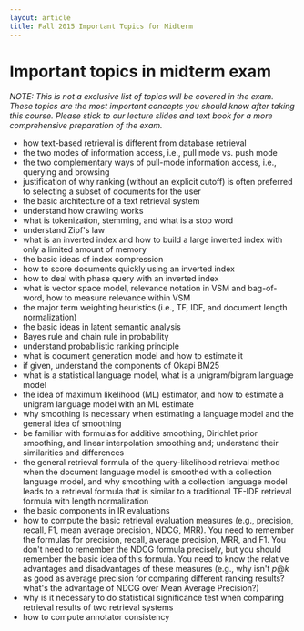 ```yaml
---
layout: article
title: Fall 2015 Important Topics for Midterm
---
```


# Important topics in midterm exam

*NOTE: This is not a exclusive list of topics will be covered in the exam. These topics are the most important concepts you should know after taking this course. Please stick to our lecture slides and text book for a more comprehensive preparation of the exam.*

* how text-based retrieval is different from database retrieval
* the two modes of information access, i.e., pull mode vs. push mode
* the two complementary ways of pull-mode information access, i.e.,
  querying and browsing
* justification of why ranking (without an explicit cutoff) is often preferred to selecting
  a subset of documents for the user
* the basic architecture of a text retrieval system
* understand how crawling works
* what is tokenization, stemming, and what is a stop word
* understand Zipf's law
* what is an inverted index and how to build a large inverted index with
  only a limited amount of memory
* the basic ideas of index compression
* how to score documents quickly using an inverted index
* how to deal with phase query with an inverted index
* what is vector space model, relevance notation in VSM and bag-of-word, how to measure relevance within VSM
* the major term weighting heuristics (i.e., TF, IDF, and document length normalization)
* the basic ideas in latent semantic analysis
* Bayes rule and chain rule in probability
* understand probabilistic ranking principle
* what is document generation model and how to estimate it
* if given, understand the components of Okapi BM25
* what is a statistical language model, what is a unigram/bigram language model
* the idea of maximum likelihood (ML) estimator, and how to estimate a unigram language model with an ML estimate
* why smoothing is necessary when estimating a language model and the general idea of smoothing
* be familiar with formulas for additive smoothing, Dirichlet prior smoothing, and linear interpolation smoothing and; understand their similarities and differences
* the general retrieval formula of the query-likelihood retrieval method when the document language model is smoothed with a collection language model, and why smoothing with a collection language model leads to a retrieval formula that is similar to a traditional TF-IDF retrieval formula with length normalization
* the basic components in IR evaluations
* how to compute the basic retrieval evaluation measures (e.g., precision, recall, F1, mean average precision, NDCG, MRR). You need to remember the formulas for precision, recall, average precision, MRR, and F1. You don't need to remember the NDCG formula precisely, but you should remember the basic idea of this formula. You need to know the relative advantages and disadvantages of these measures (e.g., why isn't $p@k$ as good as average precision for comparing different ranking results? what's the advantage of NDCG over Mean Average Precision?)
* why is it necessary to do statistical significance test when comparing retrieval results of two retrieval systems
* how to compute annotator consistency